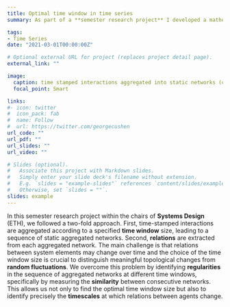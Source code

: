```yaml
---
title: Optimal time window in time series
summary: As part of a **semester research project** I developed a mathematical framework to identify the optimal time window to aggregate **time series** into static networks.

tags:
- Time Series
date: "2021-03-01T00:00:00Z"

# Optional external URL for project (replaces project detail page).
external_link: ""

image:
  caption: time stamped interactions aggregated into static networks (credit A. Funel, 2021)
  focal_point: Smart

links:
#- icon: twitter
#  icon_pack: fab
#  name: Follow
#  url: https://twitter.com/georgecushen
url_code: ""
url_pdf: ""
url_slides: ""
url_video: ""

# Slides (optional).
#   Associate this project with Markdown slides.
#   Simply enter your slide deck's filename without extension.
#   E.g. `slides = "example-slides"` references `content/slides/example-slides.md`.
#   Otherwise, set `slides = ""`.
slides: example
---
```


In this semester research project within the chairs of **Systems Design** (ETH), we followed a two-fold approach. 
First, time-stamped interactions are aggregated according to a specified **time window** size, leading to a sequence of static aggregated networks. 
Second, **relations** are extracted from each aggregated network. 
The main challenge is that relations between system elements may change over time and the choice of the time window size is crucial to distinguish meaningful topological changes from **random fluctuations**. 
We overcome this problem by identifying **regularities** in the sequence of aggregated networks at different time windows, specifically by measuring the **similarity** between consecutive networks. 
This allows us not only to find the optimal time window size but also to identify precisely the **timescales** at which relations between agents change.
